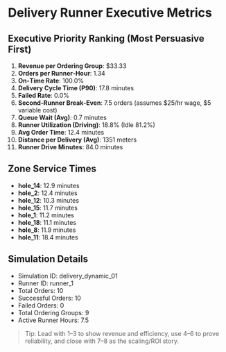 # Delivery Runner Executive Metrics

## Executive Priority Ranking (Most Persuasive First)
1. **Revenue per Ordering Group**: $33.33
2. **Orders per Runner‑Hour**: 1.34
3. **On‑Time Rate**: 100.0%
4. **Delivery Cycle Time (P90)**: 17.8 minutes
5. **Failed Rate**: 0.0%
6. **Second‑Runner Break‑Even**: 7.5 orders (assumes $25/hr wage, $5 variable cost)
7. **Queue Wait (Avg)**: 0.7 minutes
8. **Runner Utilization (Driving)**: 18.8% (Idle 81.2%)
9. **Avg Order Time**: 12.4 minutes
10. **Distance per Delivery (Avg)**: 1351 meters
11. **Runner Drive Minutes**: 84.0 minutes

## Zone Service Times
- **hole_14**: 12.9 minutes
- **hole_2**: 12.4 minutes
- **hole_12**: 10.3 minutes
- **hole_15**: 11.7 minutes
- **hole_1**: 11.2 minutes
- **hole_18**: 11.1 minutes
- **hole_8**: 11.9 minutes
- **hole_11**: 18.4 minutes


## Simulation Details
- Simulation ID: delivery_dynamic_01
- Runner ID: runner_1
- Total Orders: 10
- Successful Orders: 10
- Failed Orders: 0
- Total Ordering Groups: 9
- Active Runner Hours: 7.5

> Tip: Lead with 1–3 to show revenue and efficiency, use 4–6 to prove reliability, and close with 7–8 as the scaling/ROI story.
